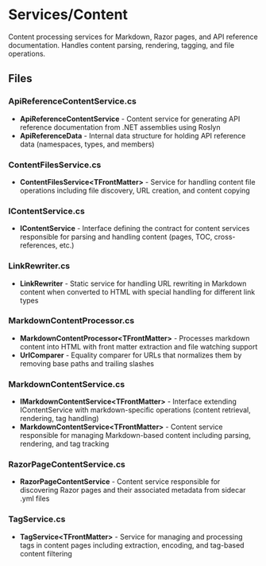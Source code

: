 # Services/Content

Content processing services for Markdown, Razor pages, and API reference documentation. Handles content parsing, rendering, tagging, and file operations.

## Files

### ApiReferenceContentService.cs
- **ApiReferenceContentService** - Content service for generating API reference documentation from .NET assemblies using Roslyn
- **ApiReferenceData** - Internal data structure for holding API reference data (namespaces, types, and members)

### ContentFilesService.cs
- **ContentFilesService&lt;TFrontMatter&gt;** - Service for handling content file operations including file discovery, URL creation, and content copying

### IContentService.cs
- **IContentService** - Interface defining the contract for content services responsible for parsing and handling content (pages, TOC, cross-references, etc.)

### LinkRewriter.cs
- **LinkRewriter** - Static service for handling URL rewriting in Markdown content when converted to HTML with special handling for different link types

### MarkdownContentProcessor.cs
- **MarkdownContentProcessor&lt;TFrontMatter&gt;** - Processes markdown content into HTML with front matter extraction and file watching support
- **UrlComparer** - Equality comparer for URLs that normalizes them by removing base paths and trailing slashes

### MarkdownContentService.cs
- **IMarkdownContentService&lt;TFrontMatter&gt;** - Interface extending IContentService with markdown-specific operations (content retrieval, rendering, tag handling)
- **MarkdownContentService&lt;TFrontMatter&gt;** - Content service responsible for managing Markdown-based content including parsing, rendering, and tag tracking

### RazorPageContentService.cs
- **RazorPageContentService** - Content service responsible for discovering Razor pages and their associated metadata from sidecar .yml files

### TagService.cs
- **TagService&lt;TFrontMatter&gt;** - Service for managing and processing tags in content pages including extraction, encoding, and tag-based content filtering
